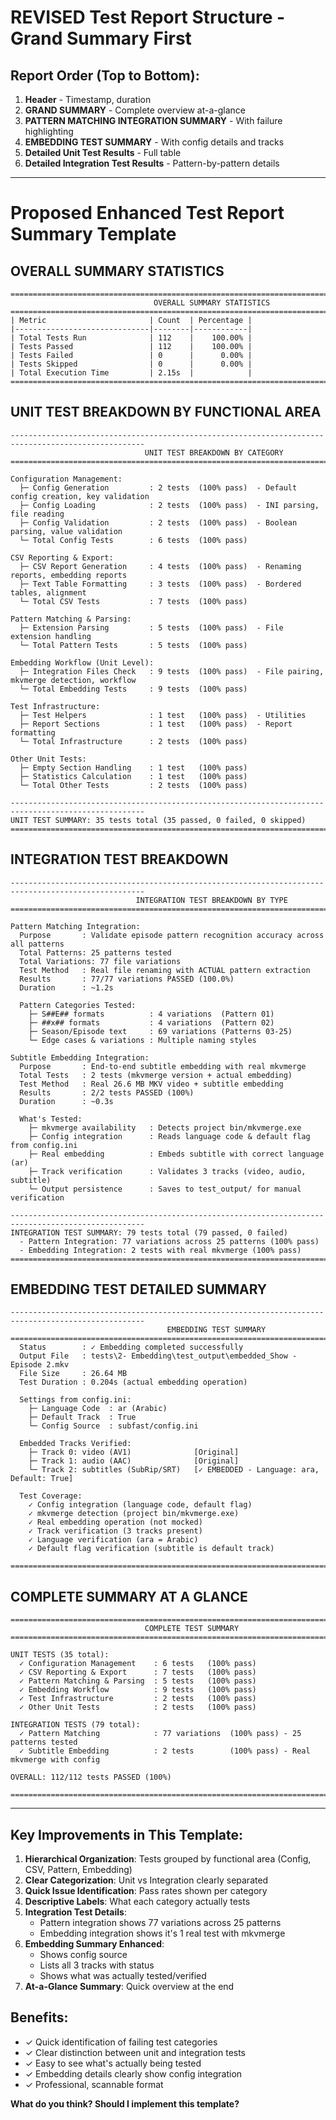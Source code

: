 # REVISED Test Report Structure - Grand Summary First

## Report Order (Top to Bottom):
1. **Header** - Timestamp, duration
2. **GRAND SUMMARY** - Complete overview at-a-glance
3. **PATTERN MATCHING INTEGRATION SUMMARY** - With failure highlighting
4. **EMBEDDING TEST SUMMARY** - With config details and tracks
5. **Detailed Unit Test Results** - Full table
6. **Detailed Integration Test Results** - Pattern-by-pattern details

---

# Proposed Enhanced Test Report Summary Template

## OVERALL SUMMARY STATISTICS
```
====================================================================================================
                                OVERALL SUMMARY STATISTICS                                     
====================================================================================================
| Metric                       | Count  | Percentage |
|------------------------------|--------|------------|
| Total Tests Run              | 112    |    100.00% |
| Tests Passed                 | 112    |    100.00% |
| Tests Failed                 | 0      |      0.00% |
| Tests Skipped                | 0      |      0.00% |
| Total Execution Time         | 2.15s  |            |
====================================================================================================
```

## UNIT TEST BREAKDOWN BY FUNCTIONAL AREA
```
----------------------------------------------------------------------------------------------------
                              UNIT TEST BREAKDOWN BY CATEGORY                                   
====================================================================================================

Configuration Management:
  ├─ Config Generation         : 2 tests  (100% pass)  - Default config creation, key validation
  ├─ Config Loading            : 2 tests  (100% pass)  - INI parsing, file reading
  ├─ Config Validation         : 2 tests  (100% pass)  - Boolean parsing, value validation
  └─ Total Config Tests        : 6 tests  (100% pass)

CSV Reporting & Export:
  ├─ CSV Report Generation     : 4 tests  (100% pass)  - Renaming reports, embedding reports
  ├─ Text Table Formatting     : 3 tests  (100% pass)  - Bordered tables, alignment
  └─ Total CSV Tests           : 7 tests  (100% pass)

Pattern Matching & Parsing:
  ├─ Extension Parsing         : 5 tests  (100% pass)  - File extension handling
  └─ Total Pattern Tests       : 5 tests  (100% pass)

Embedding Workflow (Unit Level):
  ├─ Integration Files Check   : 9 tests  (100% pass)  - File pairing, mkvmerge detection, workflow
  └─ Total Embedding Tests     : 9 tests  (100% pass)

Test Infrastructure:
  ├─ Test Helpers              : 1 test   (100% pass)  - Utilities
  ├─ Report Sections           : 1 test   (100% pass)  - Report formatting
  └─ Total Infrastructure      : 2 tests  (100% pass)

Other Unit Tests:
  ├─ Empty Section Handling    : 1 test   (100% pass)
  ├─ Statistics Calculation    : 1 test   (100% pass)
  └─ Total Other Tests         : 2 tests  (100% pass)

----------------------------------------------------------------------------------------------------
UNIT TEST SUMMARY: 35 tests total (35 passed, 0 failed, 0 skipped)
====================================================================================================
```

## INTEGRATION TEST BREAKDOWN
```
----------------------------------------------------------------------------------------------------
                            INTEGRATION TEST BREAKDOWN BY TYPE                                  
====================================================================================================

Pattern Matching Integration:
  Purpose       : Validate episode pattern recognition accuracy across all patterns
  Total Patterns: 25 patterns tested
  Total Variations: 77 file variations
  Test Method   : Real file renaming with ACTUAL pattern extraction
  Results       : 77/77 variations PASSED (100.0%)
  Duration      : ~1.2s
  
  Pattern Categories Tested:
    ├─ S##E## formats          : 4 variations  (Pattern 01)
    ├─ ##x## formats           : 4 variations  (Pattern 02)
    ├─ Season/Episode text     : 69 variations (Patterns 03-25)
    └─ Edge cases & variations : Multiple naming styles

Subtitle Embedding Integration:
  Purpose       : End-to-end subtitle embedding with real mkvmerge
  Total Tests   : 2 tests (mkvmerge version + actual embedding)
  Test Method   : Real 26.6 MB MKV video + subtitle embedding
  Results       : 2/2 tests PASSED (100%)
  Duration      : ~0.3s
  
  What's Tested:
    ├─ mkvmerge availability   : Detects project bin/mkvmerge.exe
    ├─ Config integration      : Reads language code & default flag from config.ini
    ├─ Real embedding          : Embeds subtitle with correct language (ar)
    ├─ Track verification      : Validates 3 tracks (video, audio, subtitle)
    └─ Output persistence      : Saves to test_output/ for manual verification

----------------------------------------------------------------------------------------------------
INTEGRATION TEST SUMMARY: 79 tests total (79 passed, 0 failed)
  - Pattern Integration: 77 variations across 25 patterns (100% pass)
  - Embedding Integration: 2 tests with real mkvmerge (100% pass)
====================================================================================================
```

## EMBEDDING TEST DETAILED SUMMARY
```
----------------------------------------------------------------------------------------------------
                                   EMBEDDING TEST SUMMARY                                       
====================================================================================================
  Status        : ✓ Embedding completed successfully
  Output File   : tests\2- Embedding\test_output\embedded_Show - Episode 2.mkv
  File Size     : 26.64 MB
  Test Duration : 0.204s (actual embedding operation)

  Settings from config.ini:
    ├─ Language Code  : ar (Arabic)
    ├─ Default Track  : True
    └─ Config Source  : subfast/config.ini

  Embedded Tracks Verified:
    ├─ Track 0: video (AV1)              [Original]
    ├─ Track 1: audio (AAC)              [Original]
    └─ Track 2: subtitles (SubRip/SRT)   [✓ EMBEDDED - Language: ara, Default: True]

  Test Coverage:
    ✓ Config integration (language code, default flag)
    ✓ mkvmerge detection (project bin/mkvmerge.exe)
    ✓ Real embedding operation (not mocked)
    ✓ Track verification (3 tracks present)
    ✓ Language verification (ara = Arabic)
    ✓ Default flag verification (subtitle is default track)

====================================================================================================
```

## COMPLETE SUMMARY AT A GLANCE
```
====================================================================================================
                              COMPLETE TEST SUMMARY                                           
====================================================================================================

UNIT TESTS (35 total):
  ✓ Configuration Management    : 6 tests   (100% pass)
  ✓ CSV Reporting & Export      : 7 tests   (100% pass)
  ✓ Pattern Matching & Parsing  : 5 tests   (100% pass)
  ✓ Embedding Workflow          : 9 tests   (100% pass)
  ✓ Test Infrastructure         : 2 tests   (100% pass)
  ✓ Other Unit Tests            : 2 tests   (100% pass)

INTEGRATION TESTS (79 total):
  ✓ Pattern Matching            : 77 variations  (100% pass) - 25 patterns tested
  ✓ Subtitle Embedding          : 2 tests        (100% pass) - Real mkvmerge with config

OVERALL: 112/112 tests PASSED (100%)

====================================================================================================
```

---

## Key Improvements in This Template:

1. **Hierarchical Organization**: Tests grouped by functional area (Config, CSV, Pattern, Embedding)
2. **Clear Categorization**: Unit vs Integration clearly separated
3. **Quick Issue Identification**: Pass rates shown per category
4. **Descriptive Labels**: What each category actually tests
5. **Integration Test Details**: 
   - Pattern integration shows 77 variations across 25 patterns
   - Embedding integration shows it's 1 real test with mkvmerge
6. **Embedding Summary Enhanced**:
   - Shows config source
   - Lists all 3 tracks with status
   - Shows what was actually tested/verified
7. **At-a-Glance Summary**: Quick overview at the end

## Benefits:
- ✓ Quick identification of failing test categories
- ✓ Clear distinction between unit and integration tests
- ✓ Easy to see what's actually being tested
- ✓ Embedding details clearly show config integration
- ✓ Professional, scannable format

**What do you think? Should I implement this template?**
